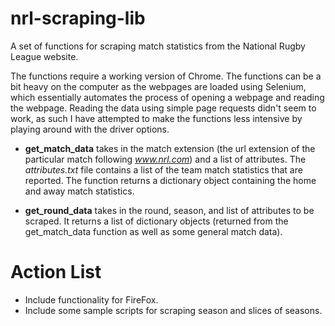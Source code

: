 # nrl-scraping-lib

A set of functions for scraping match statistics from the National Rugby League website.

The functions require a working version of Chrome. The functions can be a bit heavy on the computer as the webpages are loaded using Selenium, which essentially automates the process of opening a webpage and reading the webpage. Reading the data using simple page requests didn't seem to work, as such I have attempted to make the functions less intensive by playing around with the driver options.

- **get_match_data** takes in the match extension (the url extension of the particular match following *www.nrl.com*) and a list of attributes. The *attributes.txt* file contains a list of the team match statistics that are reported. The function returns a dictionary object containing the home and away match statistics.

- **get_round_data** takes in the round, season, and list of attributes to be scraped. It returns a list of dictionary objects (returned from the get_match_data function as well as some general match data). 

# Action List

- Include functionality for FireFox.
- Include some sample scripts for scraping season and slices of seasons.

